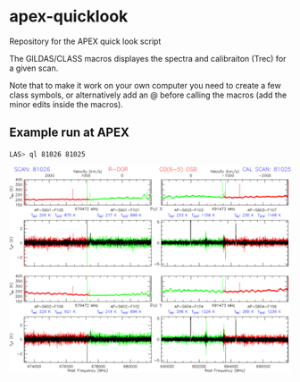 # apex-quicklook
Repository for the APEX quick look script

The GILDAS/CLASS macros displayes the spectra and calibraiton (Trec) for a given scan.

Note that to make it work on your own computer you need to create a few class symbols, or alternatively add an @ before calling the macros (add the minor edits inside the macros).

## Example run at APEX
```bash
LAS> ql 81026 81025
```

![Example quick look plot](ql_81026.png "ql_81026.png")
